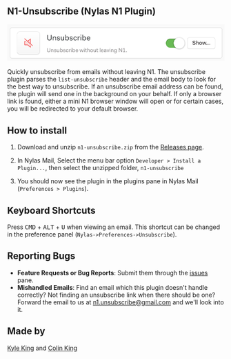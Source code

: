 ## N1-Unsubscribe (Nylas N1 Plugin)

![Unsubscribe: unsubscribe without leaving Nylas Mail](plugin.png)

Quickly unsubscribe from emails without leaving N1. The unsubscribe plugin parses the `list-unsubscribe` header and the email body to look for the best way to unsubscribe. If an unsubscribe email address can be found, the plugin will send one in the background on your behalf. If only a browser link is found, either a mini N1 browser window will open or for certain cases, you will be redirected to your default browser.

## How to install

1. Download and unzip `n1-unsubscribe.zip` from the [Releases page](https://github.com/colinking/n1-unsubscribe/releases/latest).

2. In Nylas Mail, Select the menu bar option `Developer > Install a Plugin...`, then select the unzipped folder, `n1-unsubscribe`

3. You should now see the plugin in the plugins pane in Nylas Mail (`Preferences > Plugins`).

## Keyboard Shortcuts

Press <kbd>CMD</kbd> + <kbd>ALT</kbd> + <kbd>U</kbd> when viewing an email. This shortcut can be changed in the preference panel (`Nylas->Preferences->Unsubscribe`).

## Reporting Bugs

- **Feature Requests or Bug Reports**: Submit them through the [issues](issues) pane.
- **Mishandled Emails**: Find an email which this plugin doesn't handle correctly? Not finding an unsubscribe link when there should be one? Forward the email to us at <a href="mailto:n1.unsubscribe@gmail.com">n1.unsubscribe@gmail.com</a> and we'll look into it.

## Made by

[Kyle King](http://kyleking.me) and [Colin King](http://colinking.co)
